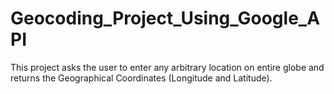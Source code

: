 # Geocoding_Project_Using_Google_API
This project asks the user to enter any arbitrary location on entire globe and returns the Geographical Coordinates (Longitude and Latitude).

